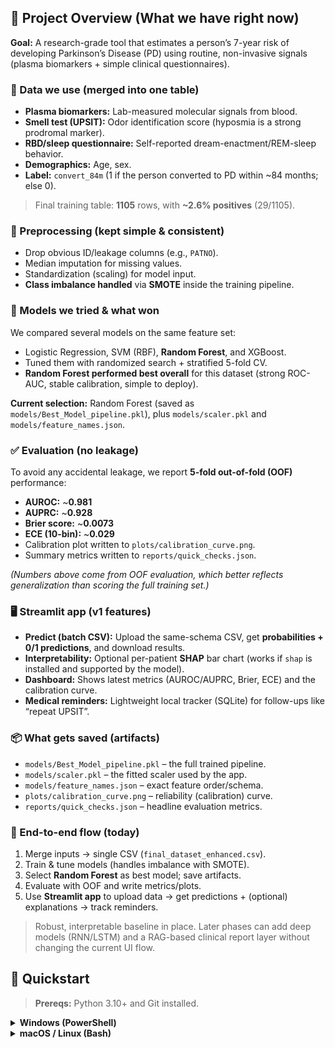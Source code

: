 ## 🧠 Project Overview (What we have right now)

**Goal:** A research-grade tool that estimates a person’s 7-year risk of developing Parkinson’s Disease (PD) using routine, non-invasive signals (plasma biomarkers + simple clinical questionnaires).

### 🔎 Data we use (merged into one table)
- **Plasma biomarkers:** Lab-measured molecular signals from blood.
- **Smell test (UPSIT):** Odor identification score (hyposmia is a strong prodromal marker).
- **RBD/sleep questionnaire:** Self-reported dream-enactment/REM-sleep behavior.
- **Demographics:** Age, sex.
- **Label:** `convert_84m` (1 if the person converted to PD within ~84 months; else 0).

> Final training table: **1105** rows, with **~2.6% positives** (29/1105).

### 🧹 Preprocessing (kept simple & consistent)
- Drop obvious ID/leakage columns (e.g., `PATNO`).
- Median imputation for missing values.
- Standardization (scaling) for model input.
- **Class imbalance handled** via **SMOTE** inside the training pipeline.

### 🤖 Models we tried & what won
We compared several models on the same feature set:
- Logistic Regression, SVM (RBF), **Random Forest**, and XGBoost.
- Tuned them with randomized search + stratified 5-fold CV.
- **Random Forest performed best overall** for this dataset (strong ROC-AUC, stable calibration, simple to deploy).

**Current selection:** Random Forest (saved as `models/Best_Model_pipeline.pkl`), plus `models/scaler.pkl` and `models/feature_names.json`.

### ✅ Evaluation (no leakage)
To avoid any accidental leakage, we report **5-fold out-of-fold (OOF)** performance:
- **AUROC:** ~**0.981**
- **AUPRC:** ~**0.928**
- **Brier score:** ~**0.0073**
- **ECE (10-bin):** ~**0.029**
- Calibration plot written to `plots/calibration_curve.png`.
- Summary metrics written to `reports/quick_checks.json`.

*(Numbers above come from OOF evaluation, which better reflects generalization than scoring the full training set.)*

### 🖥️ Streamlit app (v1 features)
- **Predict (batch CSV):** Upload the same-schema CSV, get **probabilities + 0/1 predictions**, and download results.
- **Interpretability:** Optional per-patient **SHAP** bar chart (works if `shap` is installed and supported by the model).
- **Dashboard:** Shows latest metrics (AUROC/AUPRC, Brier, ECE) and the calibration curve.
- **Medical reminders:** Lightweight local tracker (SQLite) for follow-ups like “repeat UPSIT”.

### 📦 What gets saved (artifacts)
- `models/Best_Model_pipeline.pkl` – the full trained pipeline.
- `models/scaler.pkl` – the fitted scaler used by the app.
- `models/feature_names.json` – exact feature order/schema.
- `plots/calibration_curve.png` – reliability (calibration) curve.
- `reports/quick_checks.json` – headline evaluation metrics.

### 🧭 End-to-end flow (today)
1. Merge inputs → single CSV (`final_dataset_enhanced.csv`).
2. Train & tune models (handles imbalance with SMOTE).
3. Select **Random Forest** as best model; save artifacts.
4. Evaluate with OOF and write metrics/plots.
5. Use **Streamlit app** to upload data → get predictions + (optional) explanations → track reminders.

> Robust, interpretable baseline in place. Later phases can add deep models (RNN/LSTM) and a RAG-based clinical report layer without changing the current UI flow.


## 🚀 Quickstart

> **Prereqs:** Python 3.10+ and Git installed.

<details>
<summary><strong>Windows (PowerShell)</strong></summary>

  

# 1) Clone
git clone https://github.com/<you>/pd-risk-prediction.git
cd pd-risk-prediction

# 2) Virtual env + deps
python -m venv .venv <br/>
. .\.venv\Scripts\Activate.ps1 <br/>
python -m pip install -U pip <br/>
pip install -r requirements.txt

# 3) Add data (skip if already in repo)
Expecting: data\processed\final_dataset_enhanced.csv

# 4) Train (saves artifacts to models/)
$env:PYTHONUTF8="1"; $env:PYTHONIOENCODING="utf-8" <br/>
python -X utf8 -u scripts\model_training.py | Tee-Object reports\train_stdout.txt

# 5) Evaluate (OOF; writes reports/quick_checks.json, plots/calibration_curve.png)
python -X utf8 -u scripts\evaluate_oof.py

# 6) Run the app
streamlit run streamlit_app.py

# 7) Batch predict (writes CSVs in .\repo)
python scripts\predict.py -i data\processed\final_dataset_enhanced.csv -o repo

</details> <details> <summary><strong>macOS / Linux (Bash)</strong></summary>

# 1) Clone
git clone https://github.com/<you>/pd-risk-prediction.git <br/>
cd pd-risk-prediction

# 2) Virtual env + deps
python3 -m venv .venv <br/>
source .venv/bin/activate <br/>
python -m pip install -U pip <br/>
pip install -r requirements.txt

# 3) Add data (skip if already in repo)
Expecting: data/processed/final_dataset_enhanced.csv

# 4) Train (saves artifacts to models/)
python scripts/model_training.py | tee reports/train_stdout.txt

# 5) Evaluate (OOF; writes reports/quick_checks.json, plots/calibration_curve.png)
python scripts/evaluate_oof.py

# 6) Run the app
streamlit run streamlit_app.py

# 7) Batch predict (writes CSVs in ./repo)
python scripts/predict.py -i data/processed/final_dataset_enhanced.csv -o repo

</details>
